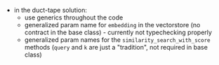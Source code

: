 - in the duct-tape solution:
    - use generics throughout the code
    - generalized param name for `embedding` in the vectorstore (no contract in the base class) - currently not typechecking properly
    - generalized param names for the `similarity_search_with_score` methods (`query` and `k` are just a "tradition", not required in base class)
